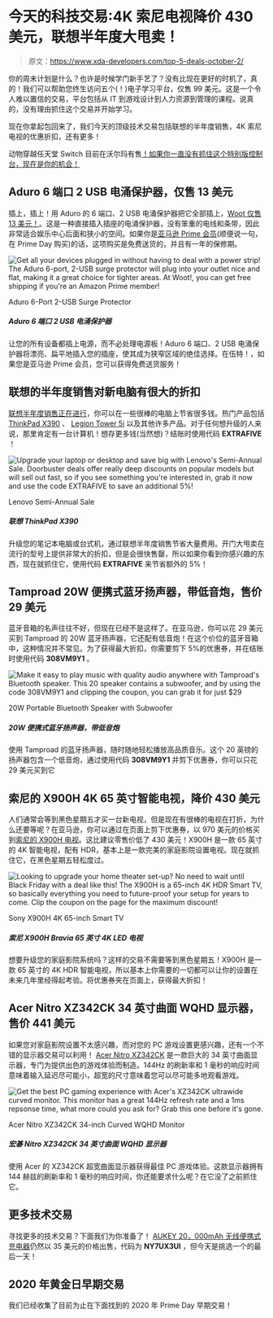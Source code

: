 # 今天的科技交易:4K 索尼电视降价 430 美元，联想半年度大甩卖！

> 原文：<https://www.xda-developers.com/top-5-deals-october-2/>

你的周末计划是什么？也许是时候学门新手艺了？没有比现在更好的时机了，真的！我们可以帮助您终生访问五个(！)电子学习平台，仅售 99 美元。这是一个令人难以置信的交易，平台包括从 IT 到游戏设计到人力资源到管理的课程。说真的，没有理由抓住这个交易并开始学习。

现在你拿起包回来了，我们今天的顶级技术交易包括联想的半年度销售，4K 索尼电视的优惠折扣，还有更多！

动物穿越任天堂 Switch 目前在沃尔玛有售[！如果你一直没有抓住这个特别版控制台，现在是你的机会！](https://www.walmart.com/ip/Nintendo-Switch-Console-Animal-Crossing-New-Horizons-Edition/539083068)

## Aduro 6 端口 2 USB 电涌保护器，仅售 13 美元

插上，插上！用 Aduro 的 6 端口、2 USB 电涌保护器把它全部插上，[Woot 仅售 13 美元！](https://www.anrdoezrs.net/links/100122946/type/dlg/sid/UUxdaUeUpU30062/https://electronics.woot.com/offers/aduro-surge-charging-station-6-outlet-3)。这是一种直接插入插座的电涌保护器，没有笨重的电线和条带，因此非常适合娱乐中心后面和狭小的空间。如果你是[亚马逊 Prime 会员](https://www.amazon.com/amazonprime?tag=xda-3sghqpg-20&ascsubtag=UUxdaUeUpU30062&asc_refurl=https%3A%2F%2Fwww.xda-developers.com%2Ftop-5-deals-october-2%2F&asc_campaign=Short-Term)(顺便说一句，在 Prime Day 购买)的话，这项购买是免费送货的，并且有一年的保修期。

 <picture>![Get all your devices plugged in without having to deal with a power strip! The Aduro 6-port, 2-USB surge protector will plug into your outlet nice and flat, making it a great choice for tighter areas. At Woot!, you can get free shipping if you're an Amazon Prime member!](img/c6a53d4ffb12c34fd645706d70398130.png)</picture> 

Aduro 6-Port 2-USB Surge Protector

##### Aduro 6 端口 2 USB 电涌保护器

让您的所有设备都插上电源，而不必处理电源板！Aduro 6 端口、2 USB 电涌保护器将漂亮、扁平地插入您的插座，使其成为狭窄区域的绝佳选择。在伍特！，如果您是亚马逊 Prime 会员，您可以获得免费送货服务！

## 联想的半年度销售对新电脑有很大的折扣

[联想半年度销售正在进行](https://shop-links.co/link/?exclusive=1&publisher_slug=xda&article_name=Today%27s+Top+Tech+Deals%3A+%24430+Off+a+4K+Sony+TV%2C+Lenovo%27s+Big+Sale+on+Computers%2C+and+More%21&article_url=https%3A%2F%2Fwww.xda-developers.com%2Ftop-5-deals-october-2%2F&u1=UUxdaUeUpU30062&url=https%3A%2F%2Fwww.lenovo.com%2Fus%2Fen%2Fd%2Fdeals%2Fdoorbusters%2F%3Famp%253BcurrentResultsLayoutType%3Dgrid%26sort%3DsortBy&ourl=https%3A%2F%2Fwww.lenovo.com%2Fus%2Fen%2Fd%2Fdeals%2Fdoorbusters%3Fsort%3DsortBy%26amp%3BcurrentResultsLayoutType%3Dgrid)，你可以在一些很棒的电脑上节省很多钱。热门产品包括 [ThinkPad X390](https://shop-links.co/link/?exclusive=1&publisher_slug=xda&article_name=Today%27s+Top+Tech+Deals%3A+%24430+Off+a+4K+Sony+TV%2C+Lenovo%27s+Big+Sale+on+Computers%2C+and+More%21&article_url=https%3A%2F%2Fwww.xda-developers.com%2Ftop-5-deals-october-2%2F&u1=UUxdaUeUpU30062&url=https%3A%2F%2Fwww.lenovo.com%2Fus%2Fen%2Fp%2F20Q0004VUS&ourl=https%3A%2F%2Fwww.lenovo.com%2Fus%2Fen%2Flaptops%2Fthinkpad%2Fthinkpad-x%2FX390%2Fp%2F20Q0004VUS) 、 [Legion Tower 5i](https://shop-links.co/link/?exclusive=1&publisher_slug=xda&article_name=Today%27s+Top+Tech+Deals%3A+%24430+Off+a+4K+Sony+TV%2C+Lenovo%27s+Big+Sale+on+Computers%2C+and+More%21&article_url=https%3A%2F%2Fwww.xda-developers.com%2Ftop-5-deals-october-2%2F&u1=UUxdaUeUpU30062&url=https%3A%2F%2Fwww.lenovo.com%2Fus%2Fen%2Fp%2F90NC001JUS&ourl=https%3A%2F%2Fwww.lenovo.com%2Fus%2Fen%2Fdesktops-and-all-in-ones%2Flegion-desktops%2Flegion-t-series-towers%2FLenovo-Legion-T5-28IMB05%2Fp%2F90NC001JUS) 以及其他许多产品。对于任何想升级的人来说，那里肯定有一台计算机！想存更多钱(当然想)？结账时使用代码 **EXTRAFIVE** ！

 <picture>![Upgrade your laptop or desktop and save big with Lenovo's Semi-Annual Sale. Doorbuster deals offer really deep discounts on popular models but will sell out fast, so if you see something you're interested in, grab it now and use the code <strong>EXTRAFIVE</strong> to save an additional 5%!](img/21c09ba9e53ac4dc1eb23df301ff26eb.png)</picture> 

Lenovo Semi-Annual Sale

##### 联想 ThinkPad X390

升级您的笔记本电脑或台式机，通过联想半年度销售节省大量费用。开门大甩卖在流行的型号上提供非常大的折扣，但是会很快售罄，所以如果你看到你感兴趣的东西，现在就抓住它，使用代码 **EXTRAFIVE** 来节省额外的 5%！

## Tamproad 20W 便携式蓝牙扬声器，带低音炮，售价 29 美元

蓝牙音箱的名声往往不好，但现在已经不是这样了。在亚马逊，你可以花 29 美元买到 Tamproad 的 20W 蓝牙扬声器，它还配有低音炮！在这个价位的蓝牙音箱中，这种情况并不常见。为了获得最大折扣，你需要剪下 5%的优惠券，并在结账时使用代码 **308VM9Y1** 。

 <picture>![Make it easy to play music with quality audio anywhere with Tamproad's Bluetooth speaker. This 20 speaker contains a subwoofer, and by using the code <strong>308VM9Y1</strong> and clipping the coupon, you can grab it for just $29](img/a45ebad45777373c25ea95be8ecfae95.png)</picture> 

20W Portable Bluetooth Speaker with Subwoofer

##### 20W 便携式蓝牙扬声器，带低音炮

使用 Tamproad 的蓝牙扬声器，随时随地轻松播放高品质音乐。这个 20 英镑的扬声器包含一个低音炮，通过使用代码 **308VM9Y1** 并剪下优惠券，你可以只花 29 美元买到它

## 索尼的 X900H 4K 65 英寸智能电视，降价 430 美元

人们通常会等到黑色星期五才买一台新电视，但是现在有很棒的电视在打折，为什么还要等呢？在亚马逊，你可以通过在页面上剪下优惠券，以 970 美元的价格买到[索尼的 X900H 电视](https://www.amazon.com/Sony-X900H-65-Inch-Compatibility/dp/B084KQLVFH?tag=xda-3sghqpg-20&ascsubtag=UUxdaUeUpU30062&asc_refurl=https%3A%2F%2Fwww.xda-developers.com%2Ftop-5-deals-october-2%2F&asc_campaign=Short-Term)。这比建议零售价低了 430 美元！X900H 是一款 65 英寸的 4K 智能电视，配有 HDR，基本上是一款完美的家庭影院设置电视。现在就抓住它，在黑色星期五轻松度过。

 <picture>![Looking to upgrade your home theater set-up? No need to wait until Black Friday with a deal like this! The X900H is a 65-inch 4K HDR Smart TV, so basically everything you need to future-proof your setup for years to come. Clip the coupon on the page for the maximum discount!](img/a4f293284c60e946f116ead78c885f3f.png)</picture> 

Sony X900H 4K 65-inch Smart TV

##### 索尼 X900H Bravia 65 英寸 4K LED 电视

想要升级您的家庭影院系统吗？这样的交易不需要等到黑色星期五！X900H 是一款 65 英寸的 4K HDR 智能电视，所以基本上你需要的一切都可以让你的设置在未来几年里经得起考验。将优惠券夹在页面上，获得最大折扣！

## Acer Nitro XZ342CK 34 英寸曲面 WQHD 显示器，售价 441 美元

如果您对家庭影院设置不太感兴趣，而对您的 PC 游戏设置更感兴趣，还有一个不错的显示器交易可以利用！ [Acer Nitro XZ342CK](https://www.amazon.com/gp/product/B08BW3XS12?tag=xda-3sghqpg-20&ascsubtag=UUxdaUeUpU30062&asc_refurl=https%3A%2F%2Fwww.xda-developers.com%2Ftop-5-deals-october-2%2F&asc_campaign=Short-Term) 是一款巨大的 34 英寸曲面显示器，专门为提供出色的游戏体验而制造。144Hz 的刷新率和 1 毫秒的响应时间意味着输入延迟尽可能小，超宽的尺寸意味着您可以尽可能多地观看游戏。

 <picture>![Get the best PC gaming experience with Acer's XZ342CK ultrawide curved monitor. This monitor has a great 144Hz refresh rate and a 1ms repsonse time, what more could you ask for? Grab this one before it's gone.](img/9cba217b9c3d84f012592225fcd3110c.png)</picture> 

Acer Nitro XZ342CK 34-inch Curved WQHD Monitor

##### 宏碁 Nitro XZ342CK 34 英寸曲面 WQHD 显示器

使用 Acer 的 XZ342CK 超宽曲面显示器获得最佳 PC 游戏体验。这款显示器拥有 144 赫兹的刷新率和 1 毫秒的响应时间，你还能要求什么呢？在它没了之前抓住它。

## 更多技术交易

寻找更多的技术交易？下面我们为你准备了！ [AUKEY 20，000mAh 无线便携式充电器](https://www.amazon.com/dp/B08CDVBH54?tag=xda-3sghqpg-20&ascsubtag=UUxdaUeUpU30062&asc_refurl=https%3A%2F%2Fwww.xda-developers.com%2Ftop-5-deals-october-2%2F&asc_campaign=Short-Term)仍然以 35 美元的价格出售，代码为 **NY7UX3UI** ，但今天是挑选一个的最后一天！

## 2020 年黄金日早期交易

我们已经收集了目前为止在下面找到的 2020 年 Prime Day 早期交易！